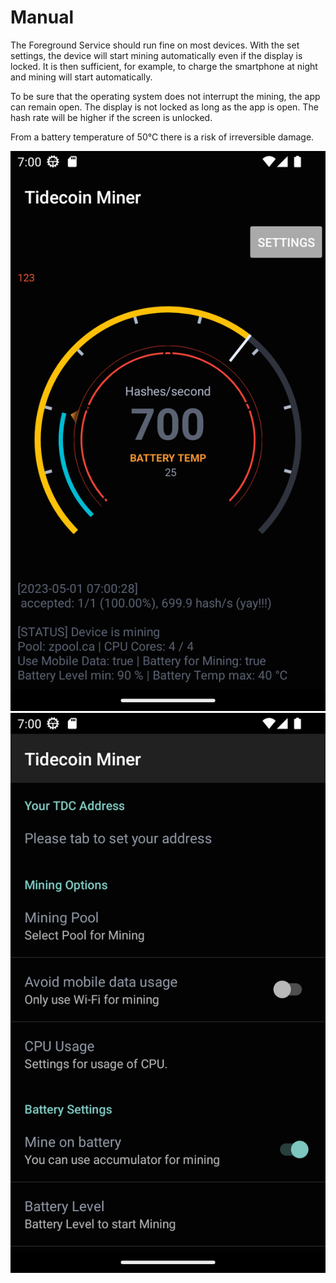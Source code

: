 # Manual

The Foreground Service should run fine on most devices.
With the set settings, the device will start mining automatically even if the display is locked.
It is then sufficient, for example, to charge the smartphone at night and mining will start automatically.

To be sure that the operating system does not interrupt the mining, the app can remain open. The display is not locked as long as the app is open.
The hash rate will be higher if the screen is unlocked.

From a battery temperature of 50°C there is a risk of irreversible damage.

![Mining App](/img/1.png)
![Settings](/img/2.png)

